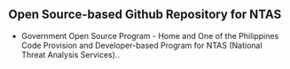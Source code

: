 ## Open Source-based Github Repository for NTAS

* Government Open Source Program - Home and One of the Philippines Code Provision and Developer-based Program for NTAS (National Threat Analysis Services)..
